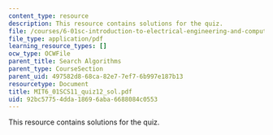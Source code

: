 ```yaml
---
content_type: resource
description: This resource contains solutions for the quiz.
file: /courses/6-01sc-introduction-to-electrical-engineering-and-computer-science-i-spring-2011/92bc57754dda18696aba6688084c0553_MIT6_01SCS11_quiz12_sol.pdf
file_type: application/pdf
learning_resource_types: []
ocw_type: OCWFile
parent_title: Search Algorithms
parent_type: CourseSection
parent_uid: 497582d8-68ca-82e7-7ef7-6b997e187b13
resourcetype: Document
title: MIT6_01SCS11_quiz12_sol.pdf
uid: 92bc5775-4dda-1869-6aba-6688084c0553
---
```

This resource contains solutions for the quiz.